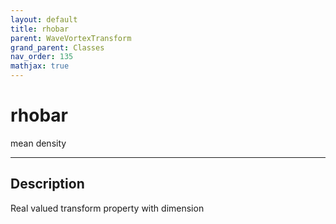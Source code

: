 ```yaml
---
layout: default
title: rhobar
parent: WaveVortexTransform
grand_parent: Classes
nav_order: 135
mathjax: true
---
```


#  rhobar

mean density


---

## Description
Real valued transform property with dimension 
